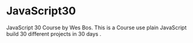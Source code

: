 # JavaScript30

JavaScript 30 Course by Wes Bos. This is a Course use plain JavaScript build 30 different projects in 30 days .
